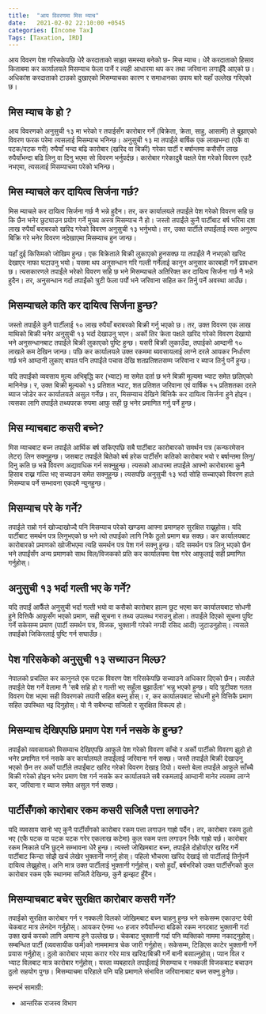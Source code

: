 ```yaml
---
title:  "आय विवरणमा मिस म्याच"
date:   2021-02-02 22:10:00 +0545
categories: [Income Tax]
Tags: [Taxation, IRD]
---
```


आय विवरण पेश गरिसकेपछि धेरै करदाताको साझा समस्या बनेको छ- मिस म्याच। धेरै करदाताको हिसाव किताबमा कर कार्यालयले मिसम्याच फेला पार्ने र त्यही आधारमा थप कर तथा जरिवाना लगाईँदै आएको छ। अधिकांश करदाताको टाउको दुखाएको मिसम्याचका कारण र समाधानका उपाय बारे यहाँ उल्लेख गरिएको छ।



## मिस म्याच के हो ?

आय विवरणको अनुसुची १३ मा भरेको र तपाईसँग कारोबार गर्ने (बिक्रेता, क्रेता, साहु, आसामी) ले बुझाएको विवरण फरक परेमा त्यसलाई मिसम्याच भनिन्छ। अनुसुची १३ मा तपाईंले बार्षिक एक लाखभन्दा (एकै वा पटक/पटक गरी) रुपैयाँ भन्दा बढि कारोबार (खरिद वा बिक्री) गरेका पार्टी र बर्षान्तमा कसैसँग लाख रुपैयाँभन्दा बढि लिनु वा दिनु भएमा सो विवरण भर्नुपर्दछ। कारोबार गरेकादुबै पक्षले पेश गरेको विवरण एउटै नभएमा, त्यसलाई मिसम्याचमा परेको भनिन्छ।



## मिस म्याचले कर दायित्व सिर्जना गर्छ?



मिस म्याचले कर दायित्व सिर्जना गर्छ नै भन्ने हुदैन। तर, कर कार्यालयले तपाईंले पेश गरेको विवरण सहि छ कि छैन भनेर छुट्याउन प्रयोग गर्ने मुख्य अस्त्र मिसम्याच नै हो। जस्तो तपाईंले कुनै पार्टीबाट बर्ष भरिमा दश लाख रुपैयाँ बराबरको खरिद गरेको विवरण अनुसुची १३ भर्नुभयो। तर, उक्त पार्टीले तपाईंलाई त्यस अनुरुप बिक्रि गरे भनेर विवरण नदेखाएमा मिसम्याच हुन जान्छ।


यहाँ दुई किसिमको जोखिम हुन्छ। एक बिक्रेताले बिक्री लुकाएको हुनसक्छ या तपाइँले नै नभएको खरिद देखाएर नाफा घटाउनु भयो। यसमा थप अनुसन्धान गरि गल्ती गर्नेलाई कानुन अनुसार कारबाही गर्ने प्रावधान छ। त्यसकारणले तपाईंले भरेको विवरण सहि छ भने मिसम्याचले अतिरिक्त कर दायित्व सिर्जना गर्छ नै भन्ने हुदैन। तर, अनुसन्धान गर्दा तपाईंको त्रुटी फेला पर्यो भने जरिवाना सहित कर तिर्नु पर्ने अवस्था आउँछ।



## मिसम्याचले कति कर दायित्व सिर्जना हुन्छ?

जस्तो तपाईंले कुनै पार्टीलाई १० लाख रुपैयाँ बराबरको बिक्री गर्नु भएको छ। तर, उक्त विवरण एक लाख माथिको बिक्री भनेर अनुसुची १३ भर्दा देखाउनु भएन। अर्को तिर क्रेता पक्षले खरिद गरेको विवरण देखायो भने अनुसन्धानबाट तपाईंले बिक्री लुकाएको पुष्टि हुन्छ। यसरी बिक्री लुकाउँदा, तपाईको आम्दानी १० लाखले कम देखिन जान्छ। पछि कर कार्यालयले उक्त रकममा ब्यवसायलाई लाग्ने दरले आयकर निर्धारण गर्छ भने आम्दानी लुकाए बापत पनि तपाईंले पचास देखि शतप्रतिशतसम्म जरिवाना र ब्याज तिर्नु पर्ने हुन्छ। 


यदि तपाईंको व्यवसाय मुल्य अभिबृद्धि कर (भ्याट) मा समेत दर्ता छ भने बिक्री मूल्यमा भ्याट समेत छलिएको मानिनेछ। र, उक्त बिक्री मूल्यको १३ प्रतिशत भ्याट, शत प्रतिशत जरिवाना एवं वार्षिक १५ प्रतिशतका दरले ब्याज जोडेर कर कार्यालयले असुल गर्नेछ। तर, मिसम्याच देखिने बित्तिकै कर दायित्व सिर्जना हुने होइन। त्यसका लागि तपाईंले तथ्यपरक रुपमा आफु सही छु भनेर प्रमाणित गर्नु पर्ने हुन्छ। 



## मिस म्याचबाट कसरी बच्ने?

मिस म्याचबाट बच्न तपाईंले आर्थिक बर्ष सकिएपछि सबै पार्टीबाट कारोबारको समर्थन पत्र (कन्फरमेसन लेटर) लिन सक्नुहुन्छ। जसबाट तपाईंले बितेको बर्ष हरेक पार्टीसँग कतिको कारोबार भयो र बर्षान्तमा लिनु/दिनु कति छ भन्ने विवरण अद्यावधिक गर्न सक्नुहुन्छ। त्यसको आधारमा तपाईंले आफ्नो कारोबारमा कुनै हिसाब राख्न गल्ति भए सच्याउन समेत सक्नुहुन्छ। त्यसपछि अनुसुची १३ भर्दा सोहि सच्चाएको विवरण हाले मिसम्याच पर्ने सम्भावना एकदमै न्युनहुन्छ। 



## मिसम्याच परे के गर्ने?

तपाईले राम्रो गर्न खोज्दाखोज्दै पनि मिसम्याच परेको खण्डमा आफ्ना प्रमाणहरु सुरक्षित राख्नुहोस। यदि पार्टीबाट समर्थन पत्र लिनुभएको छ भने त्यो तपाईंको लागि निकै ठुलो प्रमाण बन्न सक्छ। कर कार्यालयबाट कारोबारको प्रमाणको खोजीभएमा त्यहि समर्थन पत्र पेश गर्न सक्नु हुन्छ। यदि समर्थन पत्र लिनु भएको छैन भने तपाईंसँग अन्य प्रमाणको साथ विल/विजकको प्रति कर कार्यालयमा पेश गरेर आफुलाई सही प्रमाणित गर्नुहोस्।



## अनुसुची १३ भर्दा गल्ती भए के गर्ने?

यदि तपाईं आफैँले अनुसुची भर्दा गल्ती भयो वा कसैको कारोबार हाल्न छुट भएमा कर कार्यालयबाट सोधनी हुने वित्तिकै आफुसँग भएको प्रमाण, सही सूचना र तथ्य उपलब्ध गराउनु होला। तपाईंले दिएको सूचना पुष्टि गर्ने सकेसम्म प्रमाण (पार्टी समर्थन पत्र, विजक, भुक्तानी गरेको नगदी रसिद आदी) जुटाउनुहोस्। त्यसले तपाईंको जिकिरलाई पुष्टि गर्न सघाउँछ।



## पेश गरिसकेको अनुसुची १३ सच्याउन मिल्छ?

नेपालको प्रचलित कर कानुनले एक पटक विवरण पेश गरिसकेपछि सच्याउने अधिकार दिएको छैन। त्यसैले तपाईंले पेश गर्ने वेलामा नै 'सबै सहि हो र गल्ती भए सहुँला बुझाउँला' भन्नु भएको हुन्छ। यदि त्रुटीवश गलत विवरण पेश भएमा सही विवरणको तयारी सहित बस्नु होस्। र, कर कार्यालयबाट सोधनी हुने वित्तिकै प्रमाण सहित उपस्थित भइ दिनुहोस्। यो नै सबैभन्दा सजिलो र सुरक्षित विकल्प हो।



## मिसम्याच देखिएपछि प्रमाण पेश गर्न नसके के हुन्छ?

तपाईंको व्यवसायको मिसम्याच देखिएपछि आफुले पेश गरेको विवरण साँचो र अर्को पार्टीको विवरण झुठो हो भनेर प्रमाणित गर्न नसके कर कार्यालयले तपाईंलाई जरिवाना गर्न सक्छ। जस्तै तपाईंले बिक्री देखाउनु भएको छैन तर अर्को पार्टीले तपाईंबाट खरिद गरेको विवरण देखाइ दियो। यस्तो बेला तपाईंले आफुले साँच्चै बिक्री गरेको होइन भनेर प्रमाण पेश गर्न नसके कर कार्यालयले सबै रकमलाई आम्दानी मानेर त्यसमा लाग्ने कर, जरिवाना र ब्याज समेत असुल गर्न सक्छ।



## पार्टीसँगको कारोबार रकम कसरी सजिलै पत्ता लगाउने?

यदि व्यवसाय सानो भए कुनै पार्टीसँगको कारोबार रकम पत्ता लगाउन गाह्रो पर्दैन। तर, कारोबार रकम ठुलो भए (एकै पटक वा पटक पटक गरेर एकलाख कटेमा) कुल रकम पत्ता लगाउन निकै गाह्रो पर्छ। कारोबार रकम निकाले पनि छुट्ने सम्भावना धेरै हुन्छ। त्यस्तो जोखिमबाट बच्न, तपाईंले दोहोर्याएर खरिद गर्ने पार्टीबाट किन्दा सोझै खर्च लेखेर भुक्तानी नगर्नु होस्। पहिलो भौचरमा खरिद देखाई सो पार्टीलाई तिर्नुपर्ने दायित्व लेख्नुहोस्। अनि मात्र उक्त पार्टीलाई भुक्तानी गर्नुहोस्। यसो हुदाँ, बर्षभरिको उक्त पार्टीसँगको कुल कारोबार रकम एकै स्थानमा सजिलै देखिन्छ, कुनै झन्झट हुँदैन। 



## मिसम्याचबाट बचेर सुरक्षित कारोबार कसरी गर्ने?

तपाईंको सुरक्षित कारोबार गर्न र नक्कली विलको जोखिमबाट बच्न चाहनु हुन्छ भने सकेसम्म एकाउन्ट पेयी चेकबाट मात्र लेनदेन गर्नुहोस्। आयकर ऐनमा ५० हजार रुपैयाँभन्दा बढिको रकम नगदबाट भुक्तानी गर्दा उक्त खर्च करको लागि अमान्य हुने उल्लेख छ। चेकबाट भुक्तानी गर्दा पनि व्यक्तिको नाममा नकाट्नुहोस्। सम्बन्धित पार्टी (व्यवसायीक फर्म)को नाममामात्र चेक जारी गर्नुहोस्। सकेसम्म, टिडिएस काटेर भुक्तानी गर्ने प्रयास गर्नुहोस्। ठुलो कारोबार भएमा करार गरेर मात्र खरिद/बिक्री गर्ने बानी बसाल्नुहोस्। प्यान विल र भ्याट विलबाट मात्र कारोबार गर्नुहोस्। यस्ता व्यबहारले तपाईंलाई मिसम्याच र नक्कली विजकबाट बचाउन ठुलो सहयोग पुग्छ। मिसम्याचमा परिहाले पनि यहि प्रमाणले संभावित जरिवानाबाट बच्न सक्नु हुनेछ।

सन्दर्भ सामाग्री:
- आन्तरिक राजस्व विभाग
